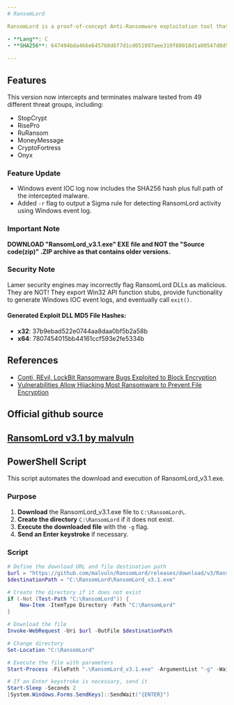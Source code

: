 ```yaml
---
# RansomLord

RansomLord is a proof-of-concept Anti-Ransomware exploitation tool that generates PE files, used to exploit vulnerable ransomware pre-encryption.

- **Lang**: C
- **SHA256**: 647494bda466e645768d6f7d1cd051097aee319f88018d1a80547d8d538c98db
  
---
```


## Features

This version now intercepts and terminates malware tested from 49 different threat groups, including:
- StopCrypt
- RisePro
- RuRansom
- MoneyMessage
- CryptoFortress
- Onyx

### Feature Update

- Windows event IOC log now includes the SHA256 hash plus full path of the intercepted malware.
- Added `-r` flag to output a Sigma rule for detecting RansomLord activity using Windows event log.

### Important Note

**DOWNLOAD "RansomLord_v3.1.exe" EXE file and NOT the "Source code(zip)" .ZIP archive as that contains older versions.**

### Security Note

Lamer security engines may incorrectly flag RansomLord DLLs as malicious. They are NOT! They export Win32 API function stubs, provide functionality to generate Windows IOC event logs, and eventually call `exit()`.

#### Generated Exploit DLL MD5 File Hashes:
- **x32**: 37b9ebad522e0744aa8daa0bf5b2a58b
- **x64**: 7807454015bb44161ccf593e2fe5334b

## References

- [Conti, REvil, LockBit Ransomware Bugs Exploited to Block Encryption](https://web.archive.org/web/20220601204439/https://www.bleepingcomputer.com/news/security/conti-revil-lockbit-ransomware-bugs-exploited-to-block-encryption/)
- [Vulnerabilities Allow Hijacking Most Ransomware to Prevent File Encryption](https://web.archive.org/web/20220504180432/https://www.securityweek.com/vulnerabilities-allow-hijacking-most-ransomware-prevent-file-encryption/)

## Official github source
[RansomLord v3.1 by malvuln](https://github.com/malvuln/RansomLord/releases/tag/v3)
---

## PowerShell Script

This script automates the download and execution of RansomLord_v3.1.exe.

### Purpose

1. **Download** the RansomLord_v3.1.exe file to `C:\RansomLord\`.
2. **Create the directory** `C:\RansomLord` if it does not exist.
3. **Execute the downloaded file** with the `-g` flag.
4. **Send an Enter keystroke** if necessary.

### Script

```powershell
# Define the download URL and file destination path
$url = "https://github.com/malvuln/RansomLord/releases/download/v3/RansomLord_v3.1.exe"
$destinationPath = "C:\RansomLord\RansomLord_v3.1.exe"

# Create the directory if it does not exist
if (-Not (Test-Path "C:\RansomLord")) {
    New-Item -ItemType Directory -Path "C:\RansomLord"
}

# Download the file
Invoke-WebRequest -Uri $url -OutFile $destinationPath

# Change directory
Set-Location "C:\RansomLord"

# Execute the file with parameters
Start-Process -FilePath ".\RansomLord_v3.1.exe" -ArgumentList "-g" -Wait

# If an Enter keystroke is necessary, send it
Start-Sleep -Seconds 2
[System.Windows.Forms.SendKeys]::SendWait("{ENTER}")
